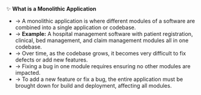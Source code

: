 ✨ **What is a Monolithic Application**
- → A monolithic application is where different modules of a software are combined into a single application or codebase.
- → **Example:** A hospital management software with patient registration, clinical, bed management, and claim management modules all in one codebase.
- → Over time, as the codebase grows, it becomes very difficult to fix defects or add new features.
- → Fixing a bug in one module requires ensuring no other modules are impacted.
- → To add a new feature or fix a bug, the entire application must be brought down for build and deployment, affecting all modules.